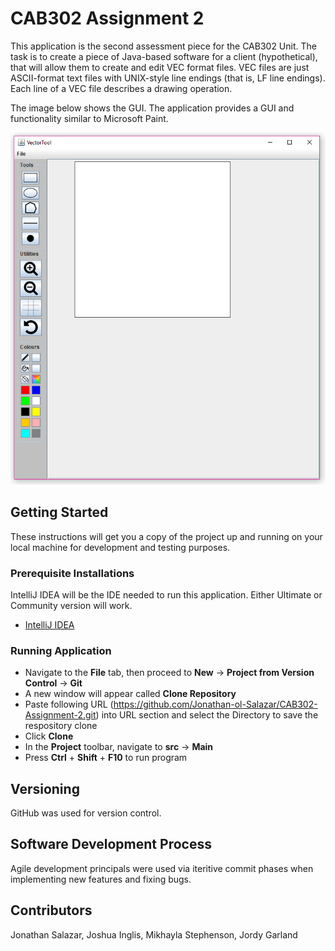# CAB302 Assignment 2

This application is the second assessment piece for the CAB302 Unit. The task is to create a piece of Java-based software for a client (hypothetical), 
that will allow them to create and edit VEC format files. 
VEC files are just ASCII-format text files with UNIX-style line endings (that is, LF line endings). 
Each line of a VEC file describes a drawing operation. 

The image below shows the GUI. The application provides a GUI and functionality similar to Microsoft Paint. 

![Image of GUI](GUI.png)

## Getting Started 
These instructions will get you a copy of the project up and running on your local machine for development and testing purposes.

### Prerequisite Installations
IntelliJ IDEA will be the IDE needed to run this application. Either Ultimate or Community version will work.

* [IntelliJ IDEA](https://www.jetbrains.com/idea/download/#section=windows)

### Running Application 
* Navigate to the **File** tab, then proceed to **New** -> **Project from Version Control** -> **Git**
* A new window will appear called **Clone Repository**
* Paste following URL (https://github.com/Jonathan-ol-Salazar/CAB302-Assignment-2.git) into URL section and select the Directory to save
the respository clone
* Click **Clone**
* In the **Project** toolbar, navigate to **src** -> **Main**
* Press **Ctrl** + **Shift** + **F10** to run program

## Versioning
GitHub was used for version control. 

## Software Development Process
Agile development principals were used via iteritive commit phases when implementing new features and fixing bugs.

## Contributors 
Jonathan Salazar, Joshua Inglis,  Mikhayla Stephenson, Jordy Garland
